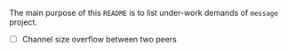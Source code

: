 The main purpose of this `README` is to list under-work demands of `message` project.

- [ ] Channel size overflow between two peers